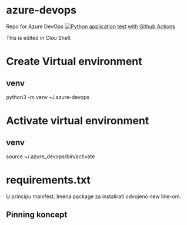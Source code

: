 # azure-devops
Repo for Azure DevOps
[![Python application test with Github Actions](https://github.com/vradicevic/azure-devops/actions/workflows/main.yml/badge.svg)](https://github.com/vradicevic/azure-devops/actions/workflows/main.yml)


This is edited in Clou Shell.


# Create Virtual environment
## venv
python3 -m venv ~/.azure-devops

# Activate virtual environment
## venv
source ~/.azure_devops/bin/activate


# requirements.txt
U principu manifest. Imena package za instalirati odvojeno new line-om. 

## Pinning koncept
